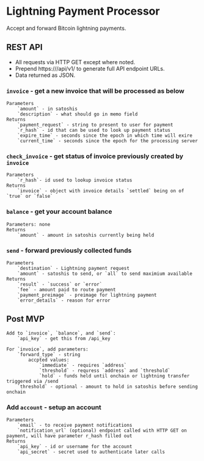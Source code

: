 # Lightning Payment Processor

Accept and forward Bitcoin lightning payments.

## REST API

* All requests via HTTP GET except where noted.
* Prepend https://<domain>/api/v1/ to generate full API endpoint URLs.
* Data returned as JSON.

### `invoice` - get a new invoice that will be processed as below
    Parameters
        `amount` - in satoshis
        `description` - what should go in memo field
    Returns
        `payment_request` - string to present to user for payment
        `r_hash` - id that can be used to look up payment status
        `expire_time` - seconds since the epoch in which time will exire
        `current_time` - seconds since the epoch for the processing server

### `check_invoice` - get status  of invoice previously created by `invoice`
    Parameters
        `r_hash`- id used to lookup invoice status
    Returns
        `invoice` - object with invoice details `settled` being on of `true` or `false`

### `balance` - get your account balance
    Parameters: none
    Returns
        `amount` - amount in satoshis currently being held

### `send` - forward previously collected funds
    Parameters
        `destination` - Lightning payment request
        `amount` - satoshis to send, or `all` to send maximium available
    Returns
        `result` - `success` or `error`
        `fee` - amount paid to route payment
        `payment_preimage` - preimage for lightning payment
        `error_details` - reason for error

## Post MVP
    Add to `invoice`, `balance`, and `send`:
        `api_key` - get this from /api_key

    For `invoice`, add parameters:
        `forward_type` - string
            accpted values:
                `immediate` - requires `address`
                `threshold` - requress `address` and `threshold`
                `hold` - funds held until onchain or lightning transfer triggered via /send
        `threshold` - optional - amount to hold in satoshis before sending onchain

### Add `account` - setup an account
    Parameters
        `email` - to receive payment notifications
        `notification_url` (optional) endpoint called with HTTP GET on payment, will have parameter r_hash filled out
    Returns
        `api_key` - id or username for the account
        `api_secret` - secret used to authenticate later calls


